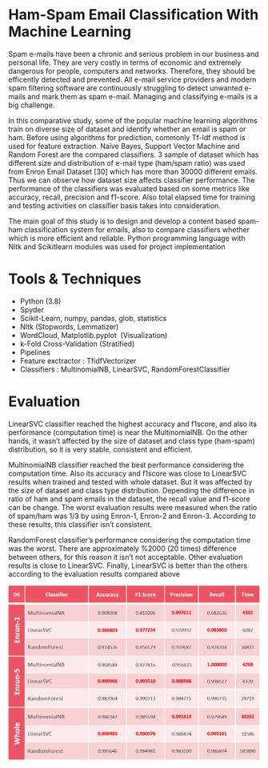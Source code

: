 # Ham-Spam Email Classification With Machine Learning

Spam e-mails have been a chronic and serious problem in our business and personal life. They are very costly in terms of economic and extremely dangerous for people, computers and networks. Therefore, they should be efficently detected and prevented. All e-mail service providers and modern spam filtering software are continuously struggling to detect unwanted e-mails and mark them as spam e-mail. Managing and classifying e-mails is a big challenge.

In this comparative study, some of the popular machine learning algorithms train on diverse size of dataset and identify whether an email is spam or ham. Before using algorithms for prediction, commonly Tf-Idf method is used for feature extraction. Naïve Bayes, Support Vector Machine and Random Forest are the compared classifiers. 3 sample of dataset which has different size and distribution of e-mail type (ham/spam ratio) was used from Enron Email Dataset [30] which has more than 30000 different emails.  Thus we can observe how dataset size affects classifier performance. The performance of the classifiers was evaluated based on some metrics like accuracy, recall, precision and f1-score. Also total elapsed time for training and testing activities on classifier basis takes into consideration. 

The main goal of this study is to design and develop a content based spam-ham classification system for emails, also to compare classifiers whether which is more efficient and reliable. Python programming language with Nltk and Scikitlearn modules was used for project implementation

# Tools & Techniques
* Python (3.8)
* Spyder
* Scikit-Learn, numpy, pandas, glob, statistics
* Nltk (Stopwords, Lemmatizer)
* WordCloud, Matplotlib.pyplot  (Visualization)
* k-Fold Cross-Validation (Stratified)
* Pipelines
* Feature exctractor : TfidfVectorizer
* Classifiers : MultinomialNB, LinearSVC, RandomForestClassifier

# Evaluation
LinearSVC classifier reached the highest accuracy and f1score, and also its performance (computation time) is near the MultinomialNB. On the other hands, it wasn’t affected by the size of dataset and class type (ham-spam) distribution, so it is very stable, consistent and efficient. 

MultinomialNB classifier reached the best performance considering the computation time. Also its accuracy and f1score was close to LinearSVC results when trained and tested with whole dataset. But it was affected by the size of dataset and class type distribution. Depending the difference in ratio of ham and spam emails in the dataset, the recall value and f1-score can be change. The worst evaluation results were measured when the ratio of spam/ham was 1/3 by using Enron-1, Enron-2 and Enron-3. According to these results, this classifier isn’t consistent. 

RandomForest classifier’s performance considering the computation time was the worst. There are approximately %2000 (20 times) difference between others, for this reason it isn’t not acceptable. Other evaluation results is close to LinearSVC. Finally, LinearSVC is better than the others according to the evaluation results compared above

![Evaluation_Results](https://github.com/MuhammetEmek/ham_spam_classification/blob/main/evalution_result.PNG)
